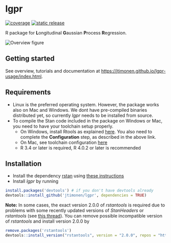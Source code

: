 # lgpr
[![coverage](https://codecov.io/gh/jtimonen/lgpr/branch/development/graph/badge.svg)](https://codecov.io/gh/jtimonen/lgpr)
[![static release](https://zenodo.org/badge/DOI/10.5281/zenodo.3632542.svg)](https://doi.org/10.5281/zenodo.3632542)

R package for **L**ongitudinal **G**aussian **P**rocess **R**egression. 

![Overview figure](figure.png)

## Getting started
See overview, tutorials and documentation at https://jtimonen.github.io/lgpr-usage/index.html. 

## Requirements
* Linux is the preferred operating system. However, the package works also on
  Mac and Windows. We dont have pre-compiled binaries distributed yet, so 
  currently *lgpr* needs to be installed from source. 
* To compile the Stan code included in the package on Windows or Mac, you need
  to have your toolchain setup properly. 
  -  On Windows, install Rtools as explained [here](https://github.com/stan-dev/rstan/wiki/Installing-RStan-from-source-on-Windows#configuration). You also need to complete the **Configuration** step, as described in the
  above link.
  - On Mac, see toolchain configuration [here](https://github.com/stan-dev/rstan/wiki/Installing-RStan-from-source-on-a-Mac")
  - R 3.4 or later is required, R 4.0.2 or later is recommended

## Installation
* Install the dependency [rstan](https://mc-stan.org/rstan/) using [these instructions](https://github.com/stan-dev/rstan/wiki/RStan-Getting-Started)
* Install *lgpr* by running
```r
install.packages('devtools') # if you don't have devtools already
devtools::install_github('jtimonen/lgpr', dependencies = TRUE)
```

**Note:** In some cases, the exact version 2.0.0 of *rstantools* is required due
to problems with some recently updated versions of *StanHeaders* or *rstantools* (see [this thread](https://github.com/stan-dev/rstantools/issues/76)). You can remove possible incompatible version of *rstantools* and install version 2.0.0 by
```r
remove.packages('rstantools')
devtools::install_version("rstantools", version = "2.0.0", repos = "http://cran.us.r-project.org")
```
